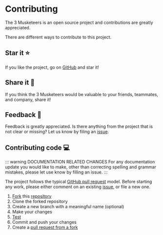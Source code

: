 # Contributing

The 3 Musketeers is an open source project and contributions are greatly appreciated.

There are different ways to contribute to this project.

## Star it :star:

If you like the project, go on [GitHub][linkProjectRepo] and star it!

## Share it :mega:

If you think the 3 Musketeers would be valuable to your friends, teammates, and company, share it!

## Feedback :thought_balloon:

Feedback is greatly appreciated. Is there anything from the project that is not clear or missing? Let us know by filing an [issue][linkProjectIssue].

## Contributing code :computer:

::: warning DOCUMENTATION RELATED CHANGES
For any documentation update you would like to make, other than correcting spelling and grammar mistakes, please let use know by filling an issue.
:::

The project follows the typical [GitHub pull request][linkGitHubPR] model. Before starting any work, please either comment on an existing [issue][linkProjectIssue], or file a new one.

1. [Fork][linkGitHubFork] this [repository][linkProjectRepo]
1. Clone the forked repository
1. Create a new branch with a meaningful name (optional)
1. Make your changes
1. [Test][linkProjectReadmeTest]
1. Commit and push your changes
1. Create a [pull request from a fork][linkGitHubPRFork]


[linkProjectRepo]: https://github.com/flemay/3musketeers
[linkProjectReadmeTest]: https://github.com/flemay/3musketeers#testing
[linkProjectIssue]: https://github.com/flemay/3musketeers/issues

[linkGitHubPR]: https://help.github.com/en/github/collaborating-with-issues-and-pull-requests/about-pull-requests
[linkGitHubFork]: https://help.github.com/en/github/getting-started-with-github/fork-a-repo
[linkGitHubPRFork]: https://help.github.com/en/github/collaborating-with-issues-and-pull-requests/creating-a-pull-request-from-a-fork

